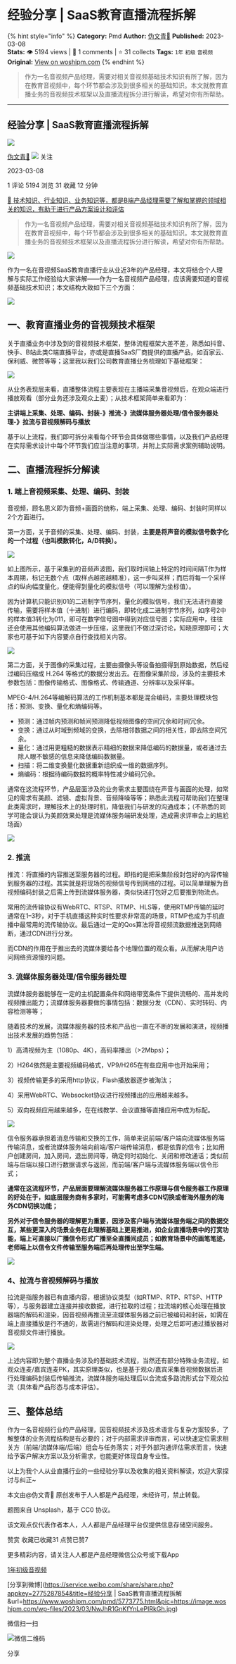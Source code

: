 # 经验分享 | SaaS教育直播流程拆解
{% hint style="info" %}
**Category:** Pmd
**Author:** [伪文青💯](https://www.woshipm.com/u/306316)
**Published:** 2023-03-08  
**Stats:** 👁️ 5194 views | 💬 1 comments | ⭐ 31 collects
**Tags:** `1年` `初级` `音视频`
**Original:** [View on woshipm.com](https://www.woshipm.com/pmd/5773775.html)
{% endhint %}
> 作为一名音视频产品经理，需要对相关音视频基础技术知识有所了解，因为在教育音视频中，每个环节都会涉及到很多相关的基础知识。本文就教育直播业务的音视频技术框架以及直播流程拆分进行解读，希望对你有所帮助。

---

## 经验分享 | SaaS教育直播流程拆解

[![](https://static.woshipm.com/view/woshipm_api_def_20230306152525_1170.jpeg?imageView2/1/w/72/h/72/q/100)](https://www.woshipm.com/u/306316)

[伪文青💯](https://www.woshipm.com/u/306316) ![](https://static.woshipm.com/tag/1101_1@2x.png) 关注

2023-03-08

1 评论 5194 浏览 31 收藏 12 分钟

[🔗 技术知识、行业知识、业务知识等，都是B端产品经理需要了解和掌握的领域相关的知识，有助于进行产品方案设计和评估](https://ke.qidianla.com/courses/bcpm)

> 作为一名音视频产品经理，需要对相关音视频基础技术知识有所了解，因为在教育音视频中，每个环节都会涉及到很多相关的基础知识。本文就教育直播业务的音视频技术框架以及直播流程拆分进行解读，希望对你有所帮助。

![](https://image.woshipm.com/wp-files/2023/03/NwJhR1GnKfYnLePIRkGh.jpg)

作为一名在音视频SaaS教育直播行业从业近3年的产品经理，本文将结合个人理解与实际工作经验给大家讲解——作为一名音视频产品经理，应该需要知道的音视频基础技术知识；本文结构大致如下三个方面：

![](https://image.woshipm.com/wp-files/2023/03/oKQVeJ99Jci7n5Al6RzV.png)

## 一、教育直播业务的音视频技术框架

关于直播业务中涉及到的音视频技术框架，整体流程框架大差不差，熟悉如抖音、快手、B站此类C端直播平台，亦或是直播SaaS厂商提供的直播产品，如百家云、保利威、微赞等等；这里我以我们公司教育直播业务梳理如下基础框架：

![](https://image.woshipm.com/wp-files/2023/03/qw48v8n4AtKpURkjdzYo.png)

从业务表现层来看，直播整体流程主要表现在主播端采集音视频后，在观众端进行播放观看（部分业务还涉及观众上麦）；从技术框架简单来看即为：

**主讲端上采集、处理、编码、封装-》推流-》流媒体服务器处理/信令服务器处理-》拉流与音视频解码与播放**

基于以上流程，我们即可拆分来看每个环节会具体做哪些事情，以及我们产品经理在实际需求设计中每个环节我们应当注意的事项，并附上实际需求案例辅助说明。

## 二、直播流程拆分解读

### 1\. 端上音视频采集、处理、编码、封装

音视频，顾名思义即为音频+画面的统称，端上采集、处理、编码、封装时同样以2个方面进行。

第一方面，关于音频的采集、处理、编码、封装，**主要是将声音的模拟信号数字化的一个过程（也叫模数转化，A/D转换）。**

![](https://image.woshipm.com/wp-files/2023/03/SQ140X0nZdSjX1nMIaEX.png)

如上图所示，基于采集到的音频声波图，我们取时间轴上特定的时间间隔T作为样本周期，标记无数个点（取样点越密越精准），这一步叫采样；而后将每一个采样点的纵向幅度量化，便能得到量化的模拟信号（可以理解为坐标值）。

因为计算机只能识别01的二进制字节序列，量化的模拟信号，我们无法进行直接传输，需要将样本值（十进制）进行编码，即转化成二进制字节序列，如序号2中的样本值3转化为011，即可在数字信号图中得到对应信号图；实际应用中，往往还会使用其他编码算法做进一步压缩，这里我们不做过深讨论，知晓原理即可；大家也可基于如下内容要点自行查找相关内容。

![](https://image.woshipm.com/wp-files/2023/03/4rHv5AASReiaH7M9ADjT.png)

第二方面，关于图像的采集过程，主要由摄像头等设备拍摄得到原始数据，然后经过编码压缩成 H.264 等格式的数据分发出去。在图像采集阶段，涉及的主要技术参数包括：图像传输格式、图像格式、传输通道、分辨率以及采样率。

MPEG-4/H.264等编解码算法的工作机制基本都是混合编码，主要处理模块包括：预测、变换、量化和熵编码等。

*   预测：通过帧内预测和帧间预测降低视频图像的空间冗余和时间冗余。
*   变换：通过从时域到频域的变换，去除相邻数据之间的相关性，即去除空间冗余。
*   量化：通过用更粗糙的数据表示精细的数据来降低编码的数据量，或者通过去除人眼不敏感的信息来降低编码数据量。
*   扫描：将二维变换量化数据重新组织成一维的数据序列。
*   熵编码：根据待编码数据的概率特性减少编码冗余。

通常在这流程环节，产品层面涉及的业务需求主要围绕在声音与画面的处理，如常见的需求有美颜、滤镜、虚拟背景、音频降噪等等；熟悉此流程可帮助我们在整理此类需求时，理解技术上的处理时机，降低我们与研发的沟通成本；（不熟悉的同学可能会误认为美颜效果处理是流媒体服务端研发处理，造成需求评审会上的尴尬场面）

![](https://image.woshipm.com/wp-files/2023/03/4MgRPP4740nnkqTAa5aV.png)

### 2\. 推流

推流：将直播的内容推送至服务器的过程。即指的是把采集阶段封包好的内容传输到服务器的过程。其实就是将现场的视频信号传到网络的过程。可以简单理解为音视频编码封装之后需上传到流媒体服务器，类似快递打包好之后要推到物流点。

常用的流传输协议有WebRTC、RTSP、RTMP、HLS等，使用RTMP传输的延时通常在1–3秒，对于手机直播这种实时性要求非常高的场景，RTMP也成为手机直播中最常用的流传输协议。最后通过一定的Qos算法将音视频流数据推送到网络断，通过CDN进行分发。

而CDN的作用在于推出去的流媒体要给各个地理位置的观众看。从而解决用户访问网络资源慢的问题。

### 3\. 流媒体服务器处理/信令服务器处理

流媒体服务器能够在一定的主机配置条件和网络带宽条件下提供流畅的、高并发的视频播出能力；流媒体服务器要做的事情包括：数据分发（CDN）、实时转码、内容检测等等；

随着技术的发展，流媒体服务器的技术和产品也一直在不断的发展和演进，视频播出技术发展的趋势包括：

1）高清视频为主（1080p、4K），高码率播出（>2Mbps）；

2）H264依然是主要视频编码格式，VP9/H265在有些应用中也开始采用；

3）视频传输更多的采用http协议，Flash播放器逐步被淘汰；

4）采用WebRTC、Websocket协议进行视频播出的应用越来越多。

5）双向视频应用越来越多，在在线教学、会议直播等直播应用中成为标配。

![](https://image.woshipm.com/wp-files/2023/03/7IPFwqq8G4hP8qaOctuZ.png)

信令服务器承担着消息传输和交换的工作，简单来说前端/客户端向流媒体服务端传输消息，或者流媒体服务端向前端/客户端传输消息，都是依靠的信令；比如用户创建房间，加入房间，退出房间等，确定何时初始化、关闭和修改通话；类似前端与后端以接口进行数据请求与返回，而前端/客户端与流媒体服务端以信令形式；

**通常在这流程环节，产品层面要理解流媒体服务器工作原理与信令服务器工作原理的好处在于，如底层服务商有多家时，可能需考虑多CDN切换或者海外服务的海外CDN切换功能；**

**另外对于信令服务器的理解更为重要，因涉及客户端与流媒体服务端之间的数据交互，某些更深入的场景业务在此理解基础上更易推进，如企业直播场景中的打赏功能，端上可直接以广播信令形式广播至全直播间成员；如教育场景中的画笔笔迹，老师端上以信令文件传输至服务端后再处理传出至学生端。**

![](https://image.woshipm.com/wp-files/2023/03/VOqYoQYM0JnG2VCyXLCW.png)

### 4、拉流与音视频解码与播放

拉流是指服务器已有直播内容，根据协议类型（如RTMP、RTP、RTSP、HTTP等），与服务器建立连接并接收数据，进行拉取的过程；拉流端的核心处理在播放器端的解码和渲染，因音视频再推流至流媒体服务器之前已被编码和封装，如需在端上直接播放是行不通的，故需进行解码和渲染处理，处理之后即可通过播放器对音视频文件进行播放。

![](https://image.woshipm.com/wp-files/2023/03/FRIs00AkZsgbzLsOUFJs.png)

上述内容即为整个直播业务涉及的基础技术流程，当然还有部分特殊业务流程，如观众连麦/嘉宾连麦PK，其实原理类似，也是基于观众/嘉宾采集音视频数据后进行处理编码封装后传输推流，流媒体服务端处理后以合流或多路流形式台下观众拉流（具体看产品形态与成本评估）。

## 三、整体总结

作为一名音视频行业的产品经理，因音视频技术涉及技术语言与复杂方案较多，了解整体的业务流程结构是有必要的；对于内部需求评审而言，可以快速定位需求相关方（前端/流媒体端/后端）组会与任务落实；对于外部沟通评估需求而言，快速给予客户解决方案以及分析需求，也能更好体现自身专业性。

以上为我个人从业直播行业的一些经验分享以及收集的相关资料解读，欢迎大家探讨与纠正~

本文由@伪文青💯 原创发布于人人都是产品经理，未经许可，禁止转载。

题图来自 Unsplash，基于 CC0 协议。

该文观点仅代表作者本人，人人都是产品经理平台仅提供信息存储空间服务。

赞赏 收藏已收藏31 点赞已赞7

更多精彩内容，请关注人人都是产品经理微信公众号或下载App

[1年](https://www.woshipm.com/tag/1%e5%b9%b4)[初级](https://www.woshipm.com/tag/%e5%88%9d%e7%ba%a7)[音视频](https://www.woshipm.com/tag/%e9%9f%b3%e8%a7%86%e9%a2%91)

[分享到微博](https://service.weibo.com/share/share.php?appkey=2775287854&title=经验分享 | SaaS教育直播流程拆解&url=https://www.woshipm.com/pmd/5773775.html&pic=https://image.woshipm.com/wp-files/2023/03/NwJhR1GnKfYnLePIRkGh.jpg)

微信扫一扫

![微信二维码](https://api.pwmqr.com/qrcode/create/?url=https://www.woshipm.com/pmd/5773775.html)

分享